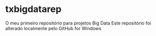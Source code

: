 # txbigdatarep
O meu primeiro repositório para projetos Big Data
Este repositório foi alterado localmente pelo GitHub for Windows
